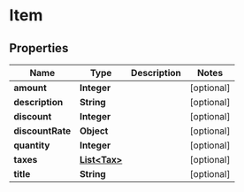 

# Item


## Properties

Name | Type | Description | Notes
------------ | ------------- | ------------- | -------------
**amount** | **Integer** |  |  [optional]
**description** | **String** |  |  [optional]
**discount** | **Integer** |  |  [optional]
**discountRate** | **Object** |  |  [optional]
**quantity** | **Integer** |  |  [optional]
**taxes** | [**List&lt;Tax&gt;**](Tax.md) |  |  [optional]
**title** | **String** |  |  [optional]



